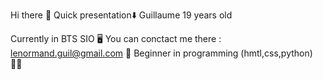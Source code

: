 Hi there 👋
Quick presentation⬇️
Guillaume 19 years old

Currently in BTS SIO 🖥️
You can conctact me there : lenormand.guil@gmail.com 📧
Beginner in programming (hmtl,css,python) 👩‍💻





